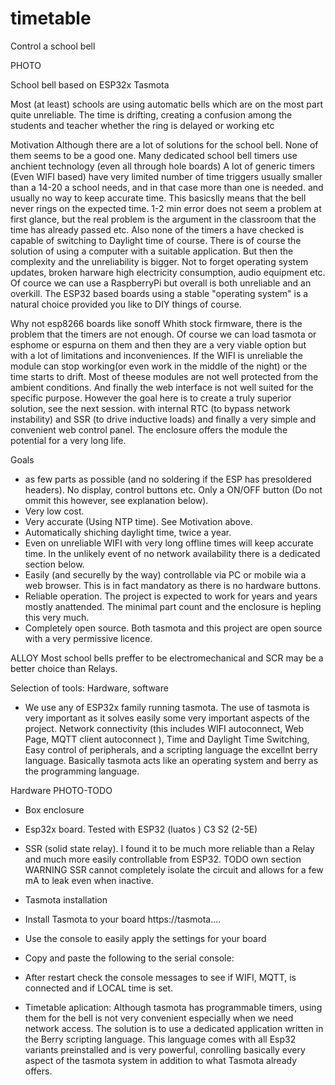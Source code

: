 # timetable
Control a school bell

PHOTO

School bell based on ESP32x Tasmota

Most (at least) schools are using automatic bells which are on the most part quite unreliable.
The time is drifting, creating a confusion among the students and teacher whether the ring is delayed or working etc

Motivation
Although there are a lot of solutions for the school bell. None of them seems to be a good one. Many dedicated school bell timers use anchient technology (even all through hole boards)
A lot of generic timers (Even WIFI based) have very limited number of time triggers usually smaller than a 14-20 a school needs, and in that case more than one is needed.
and usually no way to keep accurate time. This basicslly means that the bell never rings on the expected time. 1-2 min error does not seem a problem at first glance, but the real problem is the argument in the classroom that the time has already passed etc. Also none of the timers a have checked is capable of switching to Daylight time of course. There is of course the solution of using a computer with a suitable application. But then the complexity and the unreliability is bigger. Not to forget operating system updates, broken harware high electricity consumption, audio equipment etc. Of cource we can use a RaspberryPi but overall is both unreliable and an overkill. The ESP32 based boards using a stable "operating system" is a natural choice provided you like to DIY things of course.

Why not esp8266 boards like sonoff
Whith stock firmware, there is the problem that the timers are not enough.
Of course we can load tasmota or esphome or espurna on them and then they are a very viable option but with a lot of limitations and inconveniences. If the WIFI is unreliable the module can stop working(or even work in the middle of the night) or the time starts to drift. Most of theese modules are not well protected from the ambient conditions. And finally the web interface is not well suited for the specific purpose.
However the goal here is to create a truly superior solution, see the next session. with internal RTC (to bypass network instability)
and SSR (to drive inductive loads) and finally a very simple and convenient web control panel. The enclosure offers the module the potential for a very long life.

Goals

- as few parts as possible (and no soldering if the ESP has presoldered headers). No display, control buttons etc. Only a  ON/OFF button (Do not ommit this however, see explanation below).
- Very low cost.
- Very accurate (Using NTP time). See Motivation above.
- Automatically shiching daylight time, twice a year.
- Even on unreliable WIFI with very long offline times will keep accurate time. In the unlikely event of no network availability there is a dedicated section below.
- Easily (and securelly by the way) controllable via PC or mobile wia a web browser. This is in fact mandatory as there is no hardware buttons.
- Reliable operation. The project is expected to work for years and years mostly anattended. The minimal part count and the enclosure is hepling this very much.
- Completely open source. Both tasmota and this project are open source with a very permissive licence.

 ALLOY Most school bells preffer to be electromechanical and SCR may be a better choice than Relays.

Selection of tools: Hardware, software
- We use any of ESP32x family running tasmota. The use of tasmota is very important as it solves easily  some very important aspects of the project. Network connectivity (this includes WIFI autoconnect, Web Page, MQTT client autoconnect ), Time and Daylight Time Switching, Easy control of peripherals, and a scripting language the excellnt berry language. Basically tasmota acts like an operating system and berry as the programming language.

Hardware PHOTO-TODO
- Box enclosure
- Esp32x board. Tested with ESP32 (luatos ) C3 S2 (2-5E)
- SSR (solid state relay). I found it to be much more reliable than a Relay and much more easily controllable from ESP32. TODO own section WARNING SSR cannot completely isolate the circuit and allows for a few mA to leak even when inactive.

- Tasmota installation
- Install Tasmota to your board https://tasmota....
- Use the console to easily apply the settings for your board
- Copy and paste the following to the serial console:
- After restart check the console messages to see if WIFI, MQTT, is connected and if LOCAL time is set.

- Timetable aplication:
Although tasmota has programmable timers, using them for the bell is not very convenient especially when we need network access. The solution is to use a dedicated application written in the Berry scripting language. This language comes with all Esp32 variants preinstalled and is very powerful, conrolling basically every aspect of the tasmota system in addition to what Tasmota already offers.